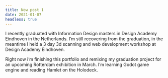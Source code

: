 ```yaml
---
title: Now post 1
date: 2021-01-07
headless: true
---
```


I recently graduated with Information Design masters in Design Academy Eindhoven in the Netherlands. I’m still recovering from the graduation, in the meantime I held a 3 day 3d scanning and web development workshop at Design Academy Eindhoven.

Right now i’m finishing this portfolio and remixing my graduation project for an upcoming Rotterdam exhibition in March. I’m learning Godot game engine and reading Hamlet on the Holodeck.


